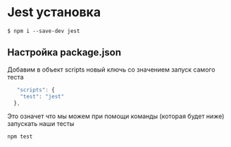 # Jest установка
```
$ npm i --save-dev jest
```
## Настройка package.json
Добавим в объект scripts новый ключь со значением запуск самого теста
```javascript
   "scripts": {
    "test": "jest"
  },
```
Это означет что мы можем при помощи команды (которая будет ниже) запускать наши тесты
```
npm test 
```
